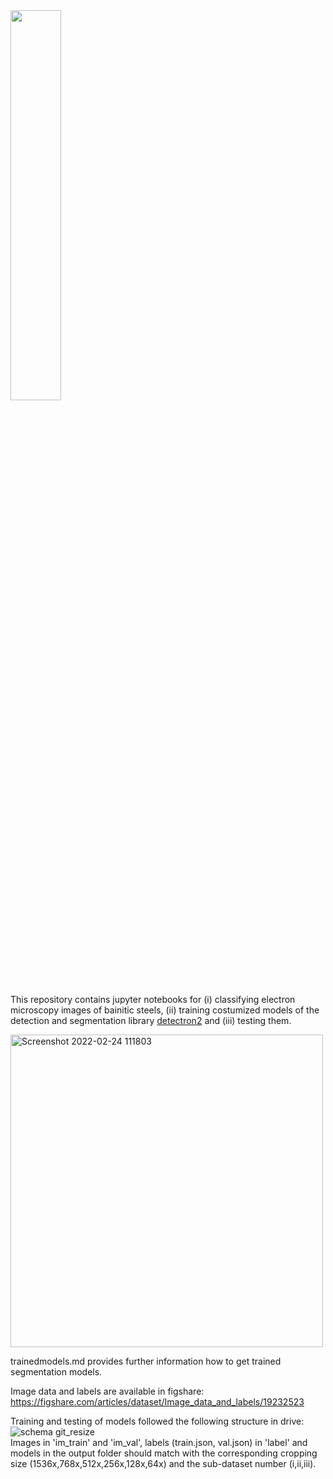 <img src="https://user-images.githubusercontent.com/95081818/155694682-66596058-45d0-4e76-b51c-e3be46fc978c.png" width=40%>

This repository contains jupyter notebooks for (i) classifying electron microscopy images of bainitic steels, (ii) training costumized models of the detection and segmentation library [detectron2](https://github.com/facebookresearch/detectron2) and (iii) testing them. 

<img width="500" alt="Screenshot 2022-02-24 111803" src="https://user-images.githubusercontent.com/95081818/155505240-80a75f7c-11fe-46a0-9a32-f57d90784ddc.png">

trainedmodels.md provides further information how to get trained segmentation models.

Image data and labels are available in figshare:
https://figshare.com/articles/dataset/Image_data_and_labels/19232523

Training and testing of models followed the following structure in drive: <br />
![schema git_resize](https://user-images.githubusercontent.com/95081818/155836175-913b6c48-4165-416a-aadd-1903419d8161.png) <br />
Images in 'im_train' and 'im_val', labels (train.json, val.json) in 'label' and models in the output folder should match with the corresponding cropping size (1536x,768x,512x,256x,128x,64x) and the sub-dataset number (i,ii,iii).

